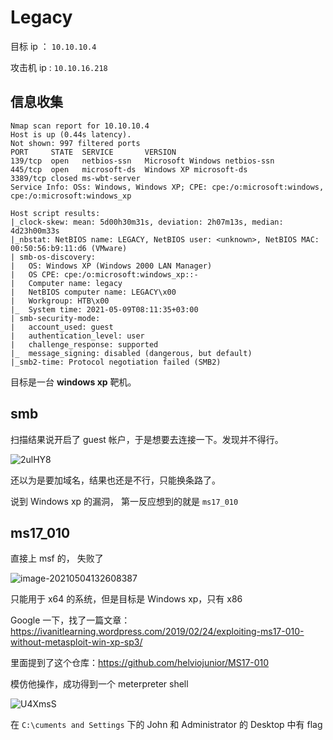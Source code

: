 # Legacy

目标 ip ： `10.10.10.4`

攻击机 ip : `10.10.16.218`



## 信息收集

```shell
Nmap scan report for 10.10.10.4
Host is up (0.44s latency).
Not shown: 997 filtered ports
PORT     STATE  SERVICE       VERSION
139/tcp  open   netbios-ssn   Microsoft Windows netbios-ssn
445/tcp  open   microsoft-ds  Windows XP microsoft-ds
3389/tcp closed ms-wbt-server
Service Info: OSs: Windows, Windows XP; CPE: cpe:/o:microsoft:windows, cpe:/o:microsoft:windows_xp

Host script results:
|_clock-skew: mean: 5d00h30m31s, deviation: 2h07m13s, median: 4d23h00m33s
|_nbstat: NetBIOS name: LEGACY, NetBIOS user: <unknown>, NetBIOS MAC: 00:50:56:b9:11:d6 (VMware)
| smb-os-discovery: 
|   OS: Windows XP (Windows 2000 LAN Manager)
|   OS CPE: cpe:/o:microsoft:windows_xp::-
|   Computer name: legacy
|   NetBIOS computer name: LEGACY\x00
|   Workgroup: HTB\x00
|_  System time: 2021-05-09T08:11:35+03:00
| smb-security-mode: 
|   account_used: guest
|   authentication_level: user
|   challenge_response: supported
|_  message_signing: disabled (dangerous, but default)
|_smb2-time: Protocol negotiation failed (SMB2)
```

目标是一台 **windows xp** 靶机。



## smb

扫描结果说开启了 guest 帐户，于是想要去连接一下。发现并不得行。

![2ulHY8](https://gitee.com/ethustdout/pic2/raw/master/uPic/2ulHY8.png)



还以为是要加域名，结果也还是不行，只能换条路了。

说到 Windows xp 的漏洞， 第一反应想到的就是 `ms17_010`



## ms17_010

直接上 msf 的， 失败了

![image-20210504132608387](https://gitee.com/ethustdout/pic2/raw/master/uPic/image-20210504132608387.png)

只能用于 x64 的系统，但是目标是 Windows xp，只有 x86



Google 一下，找了一篇文章：https://ivanitlearning.wordpress.com/2019/02/24/exploiting-ms17-010-without-metasploit-win-xp-sp3/

里面提到了这个仓库：https://github.com/helviojunior/MS17-010

模仿他操作，成功得到一个 meterpreter shell

![U4XmsS](https://gitee.com/ethustdout/pic2/raw/master/uPic/U4XmsS.png)

在 `C:\cuments and Settings` 下的 John 和 Administrator 的 Desktop 中有 flag

 